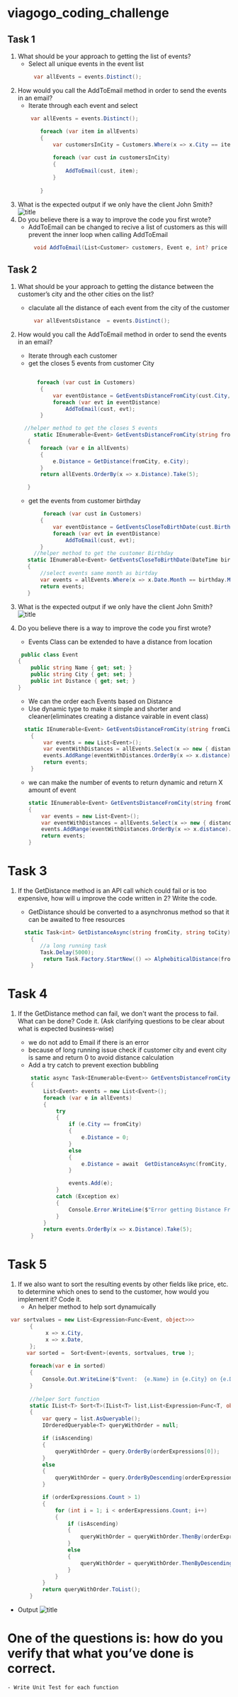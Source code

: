 # viagogo_coding_challenge


## Task 1

1. What should be your approach to getting the list of events?
    - Select all unique events in the event list 
    ```csharp
         var allEvents = events.Distinct();
    ```
2. How would you call the AddToEmail method in order to send the events in an email?
    - Iterate through each event and select
     ```csharp
         var allEvents = events.Distinct();

            foreach (var item in allEvents)
            {
                var customersInCity = Customers.Where(x => x.City == item.City);
               
                foreach (var cust in customersInCity)
                {
                    AddToEmail(cust, item);
                }
                
            }
    ```
3. What is the expected output if we only have the client John Smith?
    ![title](Images/john_smith_output_1.png)
4. Do you believe there is a way to improve the code you first wrote?
   - AddToEmail can be changed to recive a list of customers as this will prevent the inner loop when calling AddToEmail
    ```csharp
         void AddToEmail(List<Customer> customers, Event e, int? price = null)
    ```

## Task 2

1. What should be your approach to getting the distance between the customer’s city and the other cities on the list?
    - claculate all the distance of each event from the city of the customer 
    ```csharp
         var allEventsDistance  = events.Distinct();
    ```
2. How would you call the AddToEmail method in order to send the events in an email?
    - Iterate through each customer
    - get the closes 5 events from customer City
     ```csharp
     
           foreach (var cust in Customers)
            {
                var eventDistance = GetEventsDistanceFromCity(cust.City, allEvents);
                foreach (var evt in eventDistance)
                    AddToEmail(cust, evt);
            }
     
       //helper method to get the closes 5 events
          static IEnumerable<Event> GetEventsDistanceFromCity(string fromCity, IEnumerable<Event> allEvents)
        {
            foreach (var e in allEvents)
            {
                e.Distance = GetDistance(fromCity, e.City);
            }
            return allEvents.OrderBy(x => x.Distance).Take(5);

        }
    ```
    
    - get the  events from customer birthday
     ```csharp
             foreach (var cust in Customers)
            {
                var eventDistance = GetEventsCloseToBirthDate(cust.Birthday, allEvents);
                foreach (var evt in eventDistance)
                    AddToEmail(cust, evt);
            }
          //helper method to get the customer Birthday 
        static IEnumerable<Event> GetEventsCloseToBirthDate(DateTime birthday, IEnumerable<Event> allEvents)
        {
            //select events same month as birtday
            var events = allEvents.Where(x => x.Date.Month == birthday.Month);
            return events;
        }
    ```
3. What is the expected output if we only have the client John Smith?
    ![title](Images/john_smith_output_2.png)
4. Do you believe there is a way to improve the code you first wrote?
   - Events Class can be extended to have a distance from location 
    ```csharp
     public class Event
    {
        public string Name { get; set; }
        public string City { get; set; }
        public int Distance { get; set; }
    }
    ```
   - We can the order each Events based on Distance 
   - Use dynamic type to make it simple and shorter and cleaner(eliminates creating a distance vairable in event class)
    ```csharp
      static IEnumerable<Event> GetEventsDistanceFromCity(string fromCity, IEnumerable<Event> allEvents)
        {
            var events = new List<Event>();
            var eventWithDistances = allEvents.Select(x => new { distance = GetDistance(fromCity, x.City), x.City, x.Name});
            events.AddRange(eventWithDistances.OrderBy(x => x.distance).Take(5).Select(x => new Event { City = x.City, Name = x.Name }));
            return events;
        }
    ````
   - we can make the number of events to return dynamic and return X amount of event
        ```csharp
        static IEnumerable<Event> GetEventsDistanceFromCity(string fromCity, IEnumerable<Event> allEvents, int count = 5)
        {
            var events = new List<Event>();
            var eventWithDistances = allEvents.Select(x => new { distance = GetDistance(fromCity, x.City), x.City, x.Name});
            events.AddRange(eventWithDistances.OrderBy(x => x.distance).Take(count).Select(x => new Event { City = x.City, Name = x.Name }));
            return events;
        }
        ````

# Task 3
1.  If the GetDistance method is an API call which could fail or is too expensive, how will u
improve the code written in 2? Write the code.

    - GetDistance should be converted to a asynchronus method  so that it can be awaited to free resources
    ```csharp
      static Task<int> GetDistanceAsync(string fromCity, string toCity)
        {
           //a long running task
           Task.Delay(5000);
            return Task.Factory.StartNew(() => AlphebiticalDistance(fromCity, toCity));
        }
    ```
 # Task 4 
1. If the GetDistance method can fail, we don't want the process to fail. What can be done? Code it. (Ask clarifying questions to be clear about what is expected business-wise)  
    
    - we do not add to Email if there is an error 
    - because of long running issue check if customer city and event city is same and return 0 to avoid distance calculation
    - Add a try catch to prevent exection bubbling
    
    ```csharp
        static async Task<IEnumerable<Event>> GetEventsDistanceFromCityAsync(string fromCity, IEnumerable<Event> allEvents)
        {
            List<Event> events = new List<Event>();
            foreach (var e in allEvents)
            {
                try
                {
                    if (e.City == fromCity)
                    {
                        e.Distance = 0;
                    }
                    else
                    {
                        e.Distance = await  GetDistanceAsync(fromCity, e.City);
                    }

                    events.Add(e);
                }
                catch (Exception ex)
                {
                    Console.Error.WriteLine($"Error getting Distance From {fromCity} to {e.City}");
                }
            }
            return events.OrderBy(x => x.Distance).Take(5);
        }
    ```
# Task 5
1. If we also want to sort the resulting events by other fields like price, etc. to determine which ones to send to the customer, how would you implement it? Code it.
    - An helper method to help sort dynamuically 
 ```csharp
  var sortvalues = new List<Expression<Func<Event, object>>>
        {
             x => x.City,
             x => x.Date,
        };
       var sorted =  Sort<Event>(events, sortvalues, true );
        
        foreach(var e in sorted)
        {
            Console.Out.WriteLine($"Event:  {e.Name} in {e.City} on {e.Date.ToLongDateString()}");
        }
        
        //helper Sort function
        static IList<T> Sort<T>(IList<T> list,List<Expression<Func<T, object>>> orderExpressions, bool isAscending = false) where T :class
        {
            var query = list.AsQueryable();
            IOrderedQueryable<T> queryWithOrder = null;

            if (isAscending)
            {
                queryWithOrder = query.OrderBy(orderExpressions[0]);
            }
            else
            {
                queryWithOrder = query.OrderByDescending(orderExpressions[0]);
            }

            if (orderExpressions.Count > 1)
            {
                for (int i = 1; i < orderExpressions.Count; i++)
                {
                    if (isAscending)
                    {
                        queryWithOrder = queryWithOrder.ThenBy(orderExpressions[i]);
                    }
                    else
                    {
                        queryWithOrder = queryWithOrder.ThenByDescending(orderExpressions[i]);
                    }
                }
            }
            return queryWithOrder.ToList();
        }
 ```
  - Output
  ![title](Images/john_smith_output_3.png)
# One of the questions is: how do you verify that what you’ve done is correct.
    - Write Unit Test for each function

